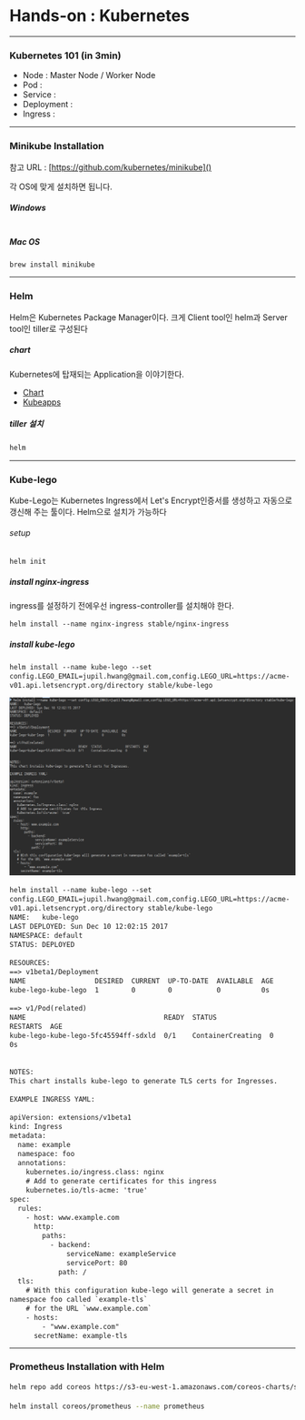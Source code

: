 # Hands-on : Kubernetes
---
### Kubernetes 101 (in 3min)
- Node : Master Node / Worker Node
- Pod :
- Service :
- Deployment :
- Ingress :
---
### Minikube Installation
참고 URL : [https://github.com/kubernetes/minikube]()

각 OS에 맞게 설치하면 됩니다.
##### Windows

```
```
##### Mac OS
```
brew install minikube
```
---
### Helm
Helm은 Kubernetes Package Manager이다. 크게 Client tool인 helm과 Server tool인 tiller로 구성된다

##### chart
Kubernetes에 탑재되는 Application을 이야기한다.
- [Chart](https://github.com/kubernetes/charts)
- [Kubeapps](https://kubeapps.com/)


##### tiller 설치
```bash
helm
```

---
### Kube-lego
Kube-Lego는 Kubernetes Ingress에서 Let's Encrypt인증서를 생성하고 자동으로 갱신해 주는 툴이다. Helm으로 설치가 가능하다

###### setup
```
helm init
```

##### install nginx-ingress
ingress를 설정하기 전에우선 ingress-controller를 설치해야 한다.

```
helm install --name nginx-ingress stable/nginx-ingress
```

##### install kube-lego
```
helm install --name kube-lego --set config.LEGO_EMAIL=jupil.hwang@gmail.com,config.LEGO_URL=https://acme-v01.api.letsencrypt.org/directory stable/kube-lego
```
![](img/kube-lego-install.png)
```log
helm install --name kube-lego --set config.LEGO_EMAIL=jupil.hwang@gmail.com,config.LEGO_URL=https://acme-v01.api.letsencrypt.org/directory stable/kube-lego
NAME:   kube-lego
LAST DEPLOYED: Sun Dec 10 12:02:15 2017
NAMESPACE: default
STATUS: DEPLOYED

RESOURCES:
==> v1beta1/Deployment
NAME                 DESIRED  CURRENT  UP-TO-DATE  AVAILABLE  AGE
kube-lego-kube-lego  1        0        0           0          0s

==> v1/Pod(related)
NAME                                  READY  STATUS             RESTARTS  AGE
kube-lego-kube-lego-5fc45594ff-sdxld  0/1    ContainerCreating  0         0s


NOTES:
This chart installs kube-lego to generate TLS certs for Ingresses.

EXAMPLE INGRESS YAML:

apiVersion: extensions/v1beta1
kind: Ingress
metadata:
  name: example
  namespace: foo
  annotations:
    kubernetes.io/ingress.class: nginx
    # Add to generate certificates for this ingress
    kubernetes.io/tls-acme: 'true'
spec:
  rules:
    - host: www.example.com
      http:
        paths:
          - backend:
              serviceName: exampleService
              servicePort: 80
            path: /
  tls:
    # With this configuration kube-lego will generate a secret in namespace foo called `example-tls`
    # for the URL `www.example.com`
    - hosts:
        - "www.example.com"
      secretName: example-tls
```

---
### Prometheus Installation with Helm
```bash
helm repo add coreos https://s3-eu-west-1.amazonaws.com/coreos-charts/stable/

helm install coreos/prometheus --name prometheus
```

